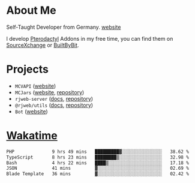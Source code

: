 # About Me

Self-Taught Developer from Germany. [website](https://rjansen.dev)

I develop [Pterodactyl](https://pterodactyl.io) Addons in my free time, you can find
them on [SourceXchange](https://www.sourcexchange.net/teams/356/profile) or [BuiltByBit](https://builtbybit.com/search/3078009).

# Projects

- `MCVAPI` ([website](https://versions.mcjars.app))
- `MCJars` ([website](https://mcjars.app), [repository](https://github.com/0x7d8/mcjar))
- `rjweb-server` ([docs](https://server.rjweb.dev), [repository](https://github.com/0x7d8/NPM_WEB-SERVER))
- `@rjweb/utils` ([docs](https://utils.rjweb.dev), [repository](https://github.com/0x7d8/rjweb-utils))
- `Bot` ([website](https://bot.rjns.dev))

# [Wakatime](https://wakatime.com/@0x7d8)

<!--START_SECTION:waka-->

```txt
PHP              9 hrs 49 mins   █████████▓░░░░░░░░░░░░░░░   38.62 %
TypeScript       8 hrs 23 mins   ████████▒░░░░░░░░░░░░░░░░   32.98 %
Bash             4 hrs 22 mins   ████▒░░░░░░░░░░░░░░░░░░░░   17.18 %
JSON             41 mins         ▓░░░░░░░░░░░░░░░░░░░░░░░░   02.69 %
Blade Template   36 mins         ▓░░░░░░░░░░░░░░░░░░░░░░░░   02.42 %
```

<!--END_SECTION:waka-->
